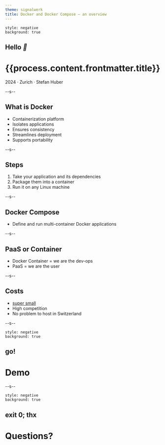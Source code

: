 ```yaml
---
theme: signalwerk
title: Docker and Docker Compose – an overview
---
```


```fm
style: negative
background: true
```

## Hello _👋_

# {{process.content.frontmatter.title}}

<!-- _Why not a sub title?_ -->

<footer>

2024 · Zurich · Stefan Huber

</footer>

--s--

## What is Docker

- Containerization platform
- Isolates applications
- Ensures consistency
- Streamlines deployment
- Supports portability

--s--

## Steps

1. Take your application and its dependencies
2. Package them into a container
3. Run it on any Linux machine

--s--

## Docker Compose

- Define and run multi-container Docker applications

--s--

## PaaS or Container

- Docker Container = we are the dev-ops
- PaaS = we are the user

--s--

## Costs

- [super small](https://www.digitalocean.com/pricing/droplets#basic-droplets)
- High competition
- No problem to host in Switzerland

--s--

```fm
style: negative
background: true
```

## go!

# Demo

--s--

```fm
style: negative
background: true
```

## exit 0; thx

# Questions?
